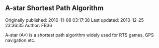 ## A-star Shortest Path Algorithm

Originally published: 2010-11-08 03:17:38
Last updated: 2010-12-25 23:36:35
Author: FB36 

A-star (A*) is a shortest path algorithm widely used for RTS games, GPS navigation etc.